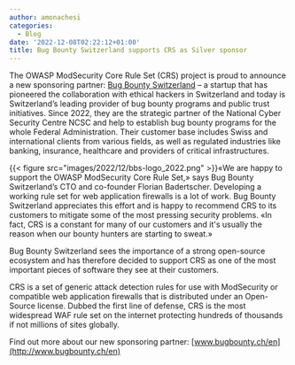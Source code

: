 ```yaml
---
author: amonachesi
categories:
  - Blog
date: '2022-12-08T02:22:12+01:00'
title: Bug Bounty Switzerland supports CRS as Silver sponsor
---
```



The OWASP ModSecurity Core Rule Set (CRS) project is proud to announce a new sponsoring partner: [Bug Bounty Switzerland](http://www.bugbounty.ch/en) – a startup that has pioneered the collaboration with ethical hackers in Switzerland and today is Switzerland’s leading provider of bug bounty programs and public trust initiatives. Since 2022, they are the strategic partner of the National Cyber Security Centre NCSC and help to establish bug bounty programs for the whole Federal Administration. Their customer base includes Swiss and international clients from various fields, as well as regulated industries like banking, insurance, healthcare and providers of critical infrastructures.

{{< figure src="images/2022/12/bbs-logo_2022.png" >}}«We are happy to support the OWASP ModSecurity Core Rule Set,» says Bug Bounty Switzerland’s CTO and co-founder Florian Badertscher. Developing a working rule set for web application firewalls is a lot of work. Bug Bounty Switzerland appreciates this effort and is happy to recommend CRS to its customers to mitigate some of the most pressing security problems. «In fact, CRS is a constant for many of our customers and it's usually the reason when our bounty hunters are starting to sweat.»

Bug Bounty Switzerland sees the importance of a strong open-source ecosystem and has therefore decided to support CRS as one of the most important pieces of software they see at their customers.

CRS is a set of generic attack detection rules for use with ModSecurity or compatible web application firewalls that is distributed under an Open-Source license. Dubbed the first line of defense, CRS is the most widespread WAF rule set on the internet protecting hundreds of thousands if not millions of sites globally.

Find out more about our new sponsoring partner: [www.bugbounty.ch/en](http://www.bugbounty.ch/en)
